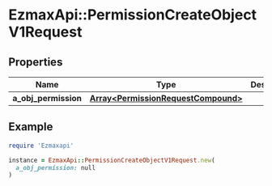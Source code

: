 # EzmaxApi::PermissionCreateObjectV1Request

## Properties

| Name | Type | Description | Notes |
| ---- | ---- | ----------- | ----- |
| **a_obj_permission** | [**Array&lt;PermissionRequestCompound&gt;**](PermissionRequest.md) |  |  |

## Example

```ruby
require 'Ezmaxapi'

instance = EzmaxApi::PermissionCreateObjectV1Request.new(
  a_obj_permission: null
)
```

